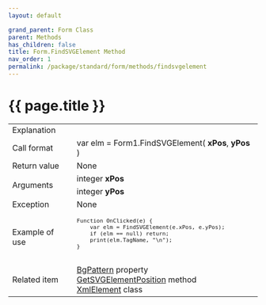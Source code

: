 ```yaml
---
layout: default

grand_parent: Form Class
parent: Methods
has_children: false
title: Form.FindSVGElement Method
nav_order: 1
permalink: /package/standard/form/methods/findsvgelement
---
```

# {{ page.title }}

<table>
  <tr>
    <td>Explanation</td>
    <td colspan="2"></td>
  </tr>
  <tr>
    <td>Call format</td>
    <td colspan="2">var elm = Form1.FindSVGElement( <b>xPos</b>, <b>yPos</b> )</td>
  </tr>
  <tr>
    <td>Return value</td>
    <td colspan="2">None</td>
  </tr>  
  <tr>
    <td rowspan="2">Arguments</td>
    <td>integer <b>xPos</b></td>
    <td></td>
  </tr>
  <tr>
    <td>integer <b>yPos</b></td>
    <td></td>
  </tr>
  <tr>
    <td>Exception</td>
    <td colspan="2">None</td>
  </tr>
  <tr>
    <td>Example of use</td>
    <td colspan="2"><code><pre>
Function OnClicked(e) {
    var elm = FindSVGElement(e.xPos, e.yPos);
    if (elm == null) return;
    print(elm.TagName, "\n");
}
    </pre></code></td>
  </tr>
  <tr>
    <td>Related item</td>
    <td colspan="2"><a href="/package/standard/form/properties/bgpattern">BgPattern</a> property<br><a href="/package/standard/form/methods/getsvgelementposition">GetSVGElementPosition</a> method<br><a href="/package/xmlpackage/xmlelement">XmlElement</a> class<br></td>
  </tr>
</table>



